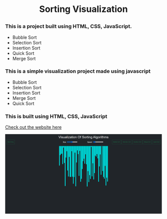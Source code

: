 # <p align="center">Sorting Visualization</p>
### This is a project built using HTML, CSS, JavaScript.

- Bubble Sort 
- Selection Sort
- Insertion Sort
- Quick Sort
- Merge Sort

### This is a simple visualization project made using javascript
- Bubble Sort 
- Selection Sort
- Insertion Sort
- Merge Sort
- Quick Sort

### This is built using HTML, CSS, JavaScript

[Check out the website here](https://gauravkukreti.github.io/Visualization-of-Sorting-Algorithms.github.io/)

<img src="img.png">